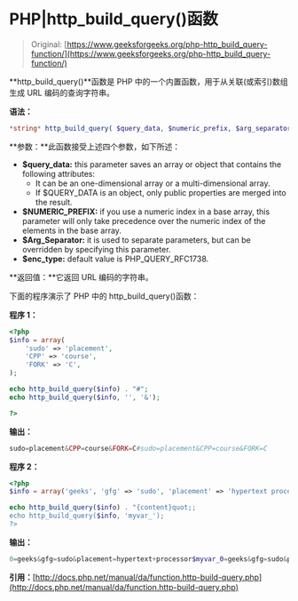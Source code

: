# PHP|http_build_query()函数

> Original: [https://www.geeksforgeeks.org/php-http_build_query-function/](https://www.geeksforgeeks.org/php-http_build_query-function/)

**http_build_query()**函数是 PHP 中的一个内置函数，用于从关联(或索引)数组生成 URL 编码的查询字符串。

**语法：**

```php
*string* http_build_query( $query_data, $numeric_prefix, $arg_separator, $enc_type = PHP_QUERY_RFC1738 )
```

**参数：**此函数接受上述四个参数，如下所述：

*   **$query_data:** this parameter saves an array or object that contains the following attributes:
    *   It can be an one-dimensional array or a multi-dimensional array.
    *   If $QUERY_DATA is an object, only public properties are merged into the result.
*   **$NUMERIC_PREFIX:** if you use a numeric index in a base array, this parameter will only take precedence over the numeric index of the elements in the base array.
*   **$Arg_Separator:** it is used to separate parameters, but can be overridden by specifying this parameter.
*   **$enc_type:** default value is PHP_QUERY_RFC1738.

**返回值：**它返回 URL 编码的字符串。

下面的程序演示了 PHP 中的 http_build_query()函数：

**程序 1：**

```php
<?php
$info = array(
    'sudo' => 'placement',
    'CPP' => 'course',
    'FORK' => 'C',
);

echo http_build_query($info) . "#";
echo http_build_query($info, '', '&');

?>
```

**输出：**

```php
sudo=placement&CPP=course&FORK=C#sudo=placement&CPP=course&FORK=C

```

**程序 2：**

```php
<?php
$info = array('geeks', 'gfg' => 'sudo', 'placement' => 'hypertext processor');

echo http_build_query($info) . "{content}quot;;
echo http_build_query($info, 'myvar_');
?>
```

**输出：**

```php
0=geeks&gfg=sudo&placement=hypertext+processor$myvar_0=geeks&gfg=sudo&placement=hypertext+processor

```

**引用：**[http://docs.php.net/manual/da/function.http-build-query.php](http://docs.php.net/manual/da/function.http-build-query.php)